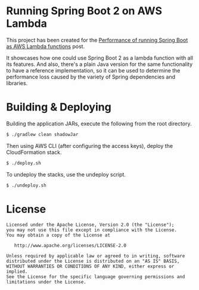 # Running Spring Boot 2 on AWS Lambda
This project has been created for the 
[Performance of running Spring Boot as AWS Lambda functions](https://arnoldgalovics.com)
post.

It showcases how one could use Spring Boot 2 as a lambda function with all its features.
And also, there's a plain Java version for the same functionality to have
a reference implementation, so it can be used to determine the performance loss caused
by the variety of Spring dependencies and libraries.

# Building & Deploying
Building the application JARs, execute the following from the root directory.
```bash
$ ./gradlew clean shadowJar
```

Then using AWS CLI (after configuring the access keys), deploy the CloudFormation stack.
```bash
$ ./deploy.sh
```

To undeploy the stacks, use the undeploy script.
```bash
$ ./undeploy.sh
```

# License
```text
Licensed under the Apache License, Version 2.0 (the "License");
you may not use this file except in compliance with the License.
You may obtain a copy of the License at

   http://www.apache.org/licenses/LICENSE-2.0

Unless required by applicable law or agreed to in writing, software
distributed under the License is distributed on an "AS IS" BASIS,
WITHOUT WARRANTIES OR CONDITIONS OF ANY KIND, either express or implied.
See the License for the specific language governing permissions and
limitations under the License.
```
